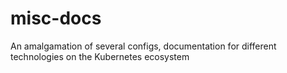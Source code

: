 # misc-docs
An amalgamation of several configs, documentation for different technologies on the Kubernetes ecosystem
